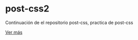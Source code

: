 # post-css2
Continuación de el repositorio post-css, practica de post-css 

[Ver más](https://eqznava.github.io/post-css2/)
